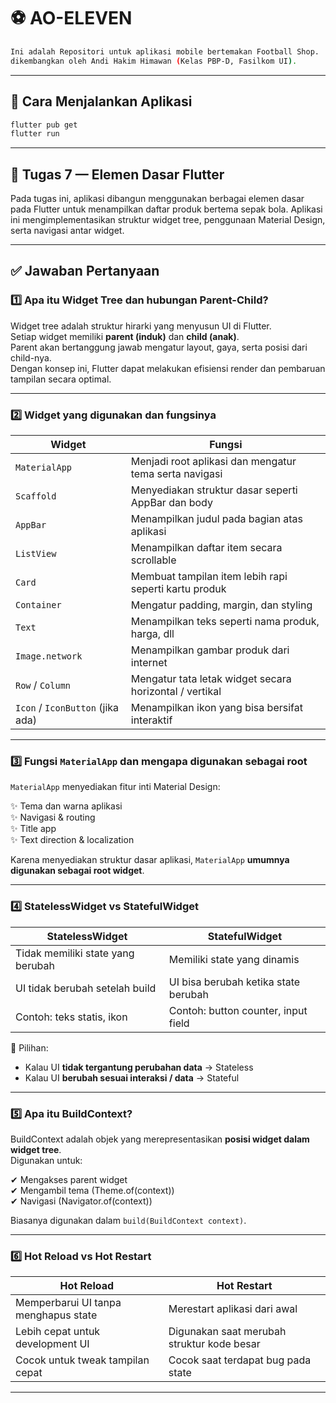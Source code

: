 # ⚽ AO-ELEVEN
```sh
Ini adalah Repositori untuk aplikasi mobile bertemakan Football Shop.
dikembangkan oleh Andi Hakim Himawan (Kelas PBP-D, Fasilkom UI).
```
---

## 🚀 Cara Menjalankan Aplikasi
```sh
flutter pub get
flutter run
```
---

## 📌 Tugas 7 — Elemen Dasar Flutter

Pada tugas ini, aplikasi dibangun menggunakan berbagai elemen dasar pada Flutter untuk menampilkan daftar produk bertema sepak bola. Aplikasi ini mengimplementasikan struktur widget tree, penggunaan Material Design, serta navigasi antar widget.

---

## ✅ Jawaban Pertanyaan

### 1️⃣ Apa itu Widget Tree dan hubungan Parent-Child?
Widget tree adalah struktur hirarki yang menyusun UI di Flutter.  
Setiap widget memiliki **parent (induk)** dan **child (anak)**.  
Parent akan bertanggung jawab mengatur layout, gaya, serta posisi dari child-nya.  
Dengan konsep ini, Flutter dapat melakukan efisiensi render dan pembaruan tampilan secara optimal.

---

### 2️⃣ Widget yang digunakan dan fungsinya
| Widget | Fungsi |
|--------|--------|
| `MaterialApp` | Menjadi root aplikasi dan mengatur tema serta navigasi |
| `Scaffold` | Menyediakan struktur dasar seperti AppBar dan body |
| `AppBar` | Menampilkan judul pada bagian atas aplikasi |
| `ListView` | Menampilkan daftar item secara scrollable |
| `Card` | Membuat tampilan item lebih rapi seperti kartu produk |
| `Container` | Mengatur padding, margin, dan styling |
| `Text` | Menampilkan teks seperti nama produk, harga, dll |
| `Image.network` | Menampilkan gambar produk dari internet |
| `Row` / `Column` | Mengatur tata letak widget secara horizontal / vertikal |
| `Icon` / `IconButton` (jika ada) | Menampilkan ikon yang bisa bersifat interaktif |

---

### 3️⃣ Fungsi `MaterialApp` dan mengapa digunakan sebagai root
`MaterialApp` menyediakan fitur inti Material Design:

✨ Tema dan warna aplikasi  
✨ Navigasi & routing  
✨ Title app  
✨ Text direction & localization

Karena menyediakan struktur dasar aplikasi, `MaterialApp` **umumnya digunakan sebagai root widget**.

---

### 4️⃣ StatelessWidget vs StatefulWidget

| StatelessWidget | StatefulWidget |
|----------------|----------------|
| Tidak memiliki state yang berubah | Memiliki state yang dinamis |
| UI tidak berubah setelah build | UI bisa berubah ketika state berubah |
| Contoh: teks statis, ikon | Contoh: button counter, input field |

📌 Pilihan:  
- Kalau UI **tidak tergantung perubahan data** → Stateless  
- Kalau UI **berubah sesuai interaksi / data** → Stateful

---

### 5️⃣ Apa itu BuildContext?
BuildContext adalah objek yang merepresentasikan **posisi widget dalam widget tree**.  
Digunakan untuk:

✔ Mengakses parent widget  
✔ Mengambil tema (Theme.of(context))  
✔ Navigasi (Navigator.of(context))  

Biasanya digunakan dalam `build(BuildContext context)`.

---

### 6️⃣ Hot Reload vs Hot Restart

| Hot Reload | Hot Restart |
|-----------|-------------|
| Memperbarui UI tanpa menghapus state | Merestart aplikasi dari awal |
| Lebih cepat untuk development UI | Digunakan saat merubah struktur kode besar |
| Cocok untuk tweak tampilan cepat | Cocok saat terdapat bug pada state |

---

